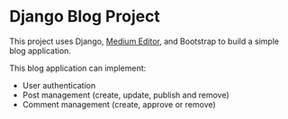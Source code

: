 # Django Blog Project

This project uses Django, [Medium Editor](https://github.com/yabwe/medium-editor), and Bootstrap to build a simple blog 
application.

This blog application can implement:
* User authentication
* Post management (create, update, publish and remove)
* Comment management (create, approve or remove)
